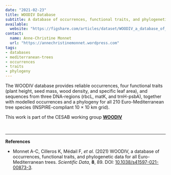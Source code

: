 ```yaml
---
date: "2021-02-23"
title: WOODIV Database
subtitle: A database of occurrences, functional traits, and phylogenetic data for all Euro-Mediterranean trees
available:
  website: "https://figshare.com/articles/dataset/WOODIV_a_database_of_occurrences_functional_traits_and_phylogenetic_data_for_all_Euro-Mediterranean_trees/13952897/2"
contact:
  name: Anne-Christine Monnet
  url: "https://annechristinemonnet.wordpress.com"
tags:
- databases
- mediterranean-trees
- occurrences
- traits
- phylogeny
---
```


The WOODIV database provides reliable occurrences, four functional traits (plant height, seed mass, wood density, and specific leaf area), and sequences from three DNA-regions (rbcL, matK, and trnH-psbA), together with modelled occurrences and a phylogeny for all 210 Euro-Mediterranean tree species (INSPIRE-compliant 10 × 10 km grid).

This work is part of the CESAB working group [**WOODIV**](https://www.fondationbiodiversite.fr/en/the-frb-in-action/programs-and-projects/le-cesab/woodiv/)

<!--more-->

<br />
<hr />

**References**
- Monnet A-C, Cilleros K, Médail F, _et al._ (2021) WOODIV, a database of occurrences, functional traits, and phylogenetic data for all Euro-Mediterranean trees. _Scientific Data_, **8**, 89. DOI: [10.1038/s41597-021-00873-3](https://doi.org/10.1038/s41597-021-00873-3).
